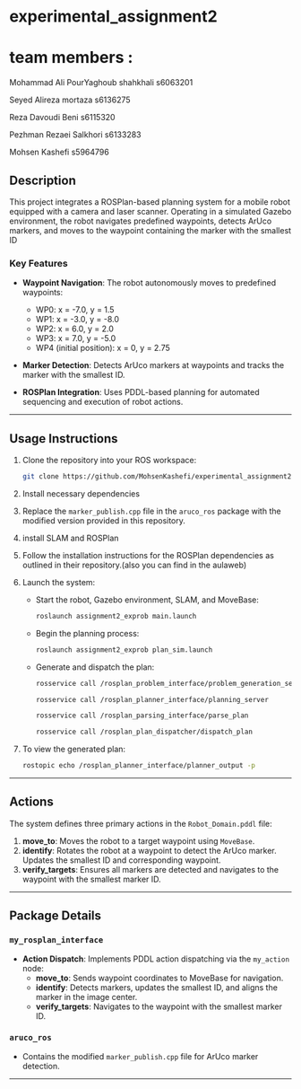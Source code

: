 # experimental_assignment2

# team members :

Mohammad Ali PourYaghoub shahkhali s6063201

Seyed Alireza mortaza s6136275

Reza Davoudi Beni s6115320

Pezhman Rezaei Salkhori s6133283

Mohsen Kashefi s5964796

## Description

This project integrates a ROSPlan-based planning system for a mobile robot equipped with a camera and laser scanner. Operating in a simulated Gazebo environment, the robot navigates predefined waypoints, detects ArUco markers, and moves to the waypoint containing the marker with the smallest ID

### Key Features

- **Waypoint Navigation**: The robot autonomously moves to predefined waypoints:
  - WP0: x = -7.0, y = 1.5
  - WP1: x = -3.0, y = -8.0
  - WP2: x = 6.0, y = 2.0
  - WP3: x = 7.0, y = -5.0
  - WP4 (initial position): x = 0, y = 2.75

- **Marker Detection**: Detects ArUco markers at waypoints and tracks the marker with the smallest ID.
- **ROSPlan Integration**: Uses PDDL-based planning for automated sequencing and execution of robot actions.

---
## Usage Instructions

1. Clone the repository into your ROS workspace:
   ```bash
   git clone https://github.com/MohsenKashefi/experimental_assignment2.git
   ```
2. Install necessary dependencies
  
3. Replace the `marker_publish.cpp` file in the `aruco_ros` package with the modified version provided in this repository.

4. install SLAM and ROSPlan
  
5. Follow the installation instructions for the ROSPlan dependencies as outlined in their repository.(also you can find in the aulaweb)

6. Launch the system:
   - Start the robot, Gazebo environment, SLAM, and MoveBase:
     ```bash
     roslaunch assignment2_exprob main.launch
     ```
   - Begin the planning process:
     ```bash
     roslaunch assignment2_exprob plan_sim.launch
     ```
   - Generate and dispatch the plan:
     ```bash
     rosservice call /rosplan_problem_interface/problem_generation_server

     rosservice call /rosplan_planner_interface/planning_server

     rosservice call /rosplan_parsing_interface/parse_plan

     rosservice call /rosplan_plan_dispatcher/dispatch_plan
     ```

7. To view the generated plan:
   ```bash
   rostopic echo /rosplan_planner_interface/planner_output -p
   ```

---

## Actions

The system defines three primary actions in the `Robot_Domain.pddl` file:

1. **move_to**: Moves the robot to a target waypoint using `MoveBase`.
2. **identify**: Rotates the robot at a waypoint to detect the ArUco marker. Updates the smallest ID and corresponding waypoint.
3. **verify_targets**: Ensures all markers are detected and navigates to the waypoint with the smallest marker ID.

---
## Package Details


### `my_rosplan_interface`
- **Action Dispatch**: Implements PDDL action dispatching via the `my_action` node:
  - **move_to**: Sends waypoint coordinates to MoveBase for navigation.
  - **identify**: Detects markers, updates the smallest ID, and aligns the marker in the image center.
  - **verify_targets**: Navigates to the waypoint with the smallest marker ID.

### `aruco_ros`
- Contains the modified `marker_publish.cpp` file for ArUco marker detection.
---

